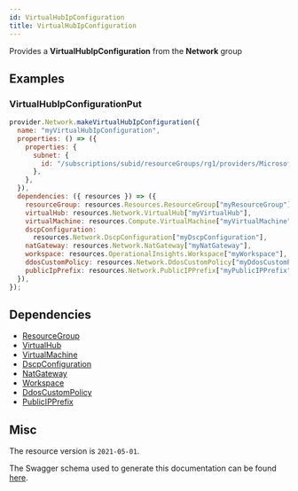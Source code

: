 ```yaml
---
id: VirtualHubIpConfiguration
title: VirtualHubIpConfiguration
---
```

Provides a **VirtualHubIpConfiguration** from the **Network** group
## Examples
### VirtualHubIpConfigurationPut
```js
provider.Network.makeVirtualHubIpConfiguration({
  name: "myVirtualHubIpConfiguration",
  properties: () => ({
    properties: {
      subnet: {
        id: "/subscriptions/subid/resourceGroups/rg1/providers/Microsoft.Network/virtualNetworks/vnet1/subnets/subnet1",
      },
    },
  }),
  dependencies: ({ resources }) => ({
    resourceGroup: resources.Resources.ResourceGroup["myResourceGroup"],
    virtualHub: resources.Network.VirtualHub["myVirtualHub"],
    virtualMachine: resources.Compute.VirtualMachine["myVirtualMachine"],
    dscpConfiguration:
      resources.Network.DscpConfiguration["myDscpConfiguration"],
    natGateway: resources.Network.NatGateway["myNatGateway"],
    workspace: resources.OperationalInsights.Workspace["myWorkspace"],
    ddosCustomPolicy: resources.Network.DdosCustomPolicy["myDdosCustomPolicy"],
    publicIpPrefix: resources.Network.PublicIPPrefix["myPublicIPPrefix"],
  }),
});

```
## Dependencies
- [ResourceGroup](../Resources/ResourceGroup.md)
- [VirtualHub](../Network/VirtualHub.md)
- [VirtualMachine](../Compute/VirtualMachine.md)
- [DscpConfiguration](../Network/DscpConfiguration.md)
- [NatGateway](../Network/NatGateway.md)
- [Workspace](../OperationalInsights/Workspace.md)
- [DdosCustomPolicy](../Network/DdosCustomPolicy.md)
- [PublicIPPrefix](../Network/PublicIPPrefix.md)
## Misc
The resource version is `2021-05-01`.

The Swagger schema used to generate this documentation can be found [here](https://github.com/Azure/azure-rest-api-specs/tree/main/specification/network/resource-manager/Microsoft.Network/stable/2021-05-01/virtualWan.json).
